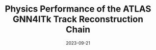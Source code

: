 ---
title: "Physics Performance of the ATLAS GNN4ITk Track Reconstruction Chain"
date: 2023-09-21
venue: ATL-SOFT-PROC-2023-038
link: https://cds.cern.ch/record/2871986
inspire_id: N/A
authors: Caillou, Sylvain, Calafiura, Paolo, Farrell, Steven Andrew,  et al.
bibtex: '@techreport{Caillou:2871986,\n address = {Geneva},\n author = {Caillou, Sylvain and Calafiura, Paolo and Farrell, Steven\nAndrew and Ju, Xiangyang and Murnane, Daniel Thomas and\nPham, Minh Tuan and Rougier, Charline and Stark, Jan and\nVallier, Alexis},\n collaboration = {ATLAS},\n institution = {CERN},\n reportnumber = {ATL-SOFT-PROC-2023-038},\n title = {{Physics Performance of the ATLAS GNN4ITk Track\nReconstruction Chain}},\n url = {https://cds.cern.ch/record/2871986},\n year = {2023}\n}\n'
---